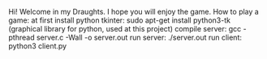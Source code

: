 Hi!
Welcome in my Draughts. I hope you will enjoy the game. 
How to play a game:
	at first install python tkinter: sudo apt-get install python3-tk (graphical library for python, used at this project)
	compile server: gcc -pthread server.c -Wall -o server.out
	run server: ./server.out
	run client: python3 client.py



